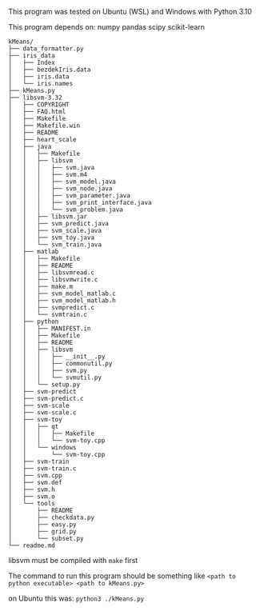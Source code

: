 This program was tested on Ubuntu (WSL) and Windows with Python 3.10

This program depends on:
    numpy
    pandas
    scipy
    scikit-learn
```
kMeans/
├── data_formatter.py
├── iris_data
│   ├── Index
│   ├── bezdekIris.data
│   ├── iris.data
│   └── iris.names
├── kMeans.py
├── libsvm-3.32
│   ├── COPYRIGHT
│   ├── FAQ.html
│   ├── Makefile
│   ├── Makefile.win
│   ├── README
│   ├── heart_scale
│   ├── java
│   │   ├── Makefile
│   │   ├── libsvm
│   │   │   ├── svm.java
│   │   │   ├── svm.m4
│   │   │   ├── svm_model.java
│   │   │   ├── svm_node.java
│   │   │   ├── svm_parameter.java
│   │   │   ├── svm_print_interface.java
│   │   │   └── svm_problem.java
│   │   ├── libsvm.jar
│   │   ├── svm_predict.java
│   │   ├── svm_scale.java
│   │   ├── svm_toy.java
│   │   └── svm_train.java
│   ├── matlab
│   │   ├── Makefile
│   │   ├── README
│   │   ├── libsvmread.c
│   │   ├── libsvmwrite.c
│   │   ├── make.m
│   │   ├── svm_model_matlab.c
│   │   ├── svm_model_matlab.h
│   │   ├── svmpredict.c
│   │   └── svmtrain.c
│   ├── python
│   │   ├── MANIFEST.in
│   │   ├── Makefile
│   │   ├── README
│   │   ├── libsvm
│   │   │   ├── __init__.py
│   │   │   ├── commonutil.py
│   │   │   ├── svm.py
│   │   │   └── svmutil.py
│   │   └── setup.py
│   ├── svm-predict
│   ├── svm-predict.c
│   ├── svm-scale
│   ├── svm-scale.c
│   ├── svm-toy
│   │   ├── qt
│   │   │   ├── Makefile
│   │   │   └── svm-toy.cpp
│   │   └── windows
│   │       └── svm-toy.cpp
│   ├── svm-train
│   ├── svm-train.c
│   ├── svm.cpp
│   ├── svm.def
│   ├── svm.h
│   ├── svm.o
│   └── tools
│       ├── README
│       ├── checkdata.py
│       ├── easy.py
│       ├── grid.py
│       └── subset.py
└── readme.md
```

libsvm must be compiled with `make` first

The command to run this program should be something like 
`<path to python executable> <path to kMeans.py>`

on Ubuntu this was:
`python3 ./kMeans.py`
